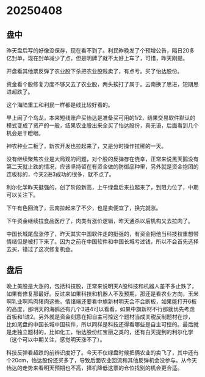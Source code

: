 # 20250408

## 盘中

昨天盘后写的好像没保存，现在看不到了。利民昨晚发了个预增公告，隔日20多亿封单，现在封单减少了点，但是明牌了就不太好上车了，可惜，昨天刚提。

开盘看其他票反弹了农业股下杀把农业股贱卖了，有点亏。买了怡达股份。

资金看个股修复力度不够又去了农业股，两头挨打了属于。云南换了思进，短期思进超跌了。

这个海陆重工和利民一样都是线比较好看的。

早上闹了个乌龙，本来短线账户买怡达是准备买可用的1/2，结果交易软件默认的模式变成了资产的一般，结果农业股出来全买了怡达股份，真无语，后面看到几个机会是干瞪眼。

神农种业二板了，新农开发也拉起来了，又是分时操作拉稀的一天。

没有继续聚焦农业是大局观的问题，对个股的反弹存在侥幸，正常来说黑天鹅没有第二天就止跌的情况，应该坚持留在有资金做的防御品种里，另外就是资金抱团的连板标的，今天2进3成功的很多，就不点了。

利尔化学昨天挺强的，创了阶段新高，上午绿盘后来拉起来了，到阻力位了，中期可以关注下。

下午有色回流了，云南拉起来了不少，也是卖便宜了，换完就涨。

下午资金继续拉食品医疗了，肉类有涨价逻辑，昨天通杀以后机构又去拉肉了。

中国长城尾盘涨停了，昨天其实中国软件走的挺强的，有资金把他当科技权重想带情绪但是被打下来了。因为之前在中国软件和中国长城亏过钱，所以不会首先选择去买，错过了这次修复机会。

## 盘后

晚上美股是大涨的，包括科技股，正常来说明天A股科技和机器人差不多止跌了，如果有修复那最好。反过来如果科技和机器人不及预期，那还是看农业方向，玉米啊乳业啊鸡肉猪肉这些。情绪端还要看中旗新材明天会不会断板，如果能打开6板的高度，那明天的海鸥还有几个3进4可以看看，如果中旗新材不行那就优先考虑首板和1进2。另外就是资金刻意在把自主可控这个题材当成关税反制题材在炒，比如尾盘的中国长城中国软件，所以同样是科技还得看哪些是自主可控的。最后就是走独立题材的，比如化工，怡达股份红宝丽之类的，还有白天提到的利尔化学（这个可以中期关注，感觉明天涨不了）。

科技反弹看超跌的前辨识度好了。今天不仅绿盘时候把俩农业的卖飞了，其中还有个20cm，怡达股份还买多了，导致后面农业回流和其他反弹机会没参与。从今天怡达的走势来看明天预期也不高，择机降低这票的仓位找别的机会更合适。
